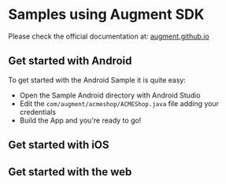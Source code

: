 # Samples using Augment SDK  

Please check the official documentation at: [augment.github.io](https://augment.github.io)

## Get started with Android

To get started with the Android Sample it is quite easy:

 - Open the Sample Android directory with Android Studio
 - Edit the `com/augment/acmeshop/ACMEShop.java` file adding your credentials
 - Build the App and you're ready to go!


## Get started with iOS



## Get started with the web



